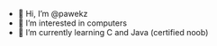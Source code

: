 - 👋 Hi, I’m @pawekz
- 👀 I’m interested in computers
- 🌱 I’m currently learning C and Java (certified noob)

<!---
pawekz/pawekz is a ✨ special ✨ repository because its `README.md` (this file) appears on your GitHub profile.
You can click the Preview link to take a look at your changes.
--->
